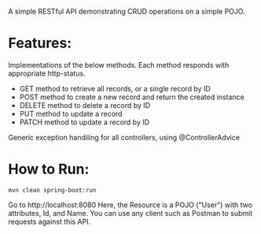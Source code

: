 A simple RESTful API demonstrating CRUD operations on a simple POJO.

Features:
==========================
Implementations of the below methods. Each method responds with appropriate http-status.
- GET  method to retrieve all records, or a single record by ID
- POST  method to create a new record and return the created instance
- DELETE  method to delete a record by ID
- PUT  method to update a record
- PATCH method to update a record by ID

Generic exception handiling for all controllers, using @ControllerAdvice

How to Run:
==========================
	mvn clean spring-boot:run
	
Go to http://localhost:8080
Here, the Resource is a POJO ("User") with two attributes, Id, and Name.
You can use any client such as Postman to submit requests against this API.

 